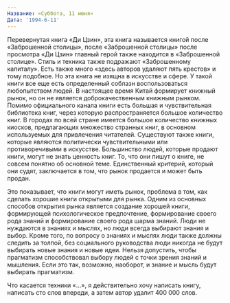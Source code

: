 ```yaml
---
Название: «Суббота, 11 июня»
Дата: '1994-6-11'
---
```


Перевернутая книга «Ди Цзин», эта книга называется книгой после «Заброшенной столицы», после «Заброшенной столицы» после просмотра «Ди Цзин» главный герой также находится в «Заброшенной столице». Стиль и техника также подражают «Заброшенному капиталу». Есть также много «здесь авторов удаляют пять крестов» и тому подобное. Но эта книга не изящна в искусстве и сфере. У такой книги все еще есть определенный соблазн воспользоваться любопытством людей. В настоящее время Китай формирует книжный рынок, но он не является доброкачественным книжным рынком. Помимо официального канала книги есть большая и чувствительная библиотека книг, через которую распространяется большое количество книг. В городах по всей стране имеется большое количество книжных киосков, предлагающих множество странных книг, в основном используемых для привлечения читателей. Существуют также книги, которые являются политически чувствительными или противоречивыми в искусстве. Большинство людей, которые продают книги, могут не знать ценность книг. То, что они пишут о книге, не совсем понятно об основной теме. Единственный критерий, который они судят, заключается в том, что рынок продается и может быть продан.

Это показывает, что книги могут иметь рынок, проблема в том, как сделать хорошие книги открытыми для рынка. Одним из основных способов открытия рынка является создание хорошей книги, формирующей психологическое предпочтение, формирование своего рода знаний и формирование своего рода шарма знаний. Люди не нуждаются в знаниях и мыслях, но люди всегда выбирают знания и выбор. Кроме того, по вопросу о знаниях и мыслях люди также должны следить за толпой, без социального руководства люди никогда не будут выбирать новые знания и новые идеи. Нельзя допустить, чтобы прагматизм способствовал выбору людей с точки зрения знаний и мышления. Если это так, возможно, наоборот, и знание и мысль будут выбирать прагматизм.

Что касается техники «...», я действительно хочу написать книгу, написать сто слов впереди, а затем автор удалит 400 000 слов.

